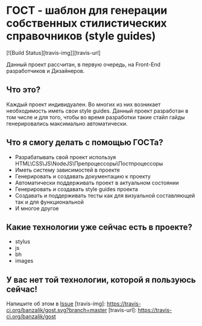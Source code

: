 # ГОСТ - шаблон для генерации собственных стилистических справочников (style guides)
[![Build Status][travis-img]][travis-url]

Данный проект рассчитан, в первую очередь, на Front-End разработчиков и Дизайнеров.

## Что это?
Каждый проект индивидуален.
Во многих из них возникает необходимость иметь свои style guides.
Данный проект разработан в том числе и для того, чтобы во время разработки такие стайл гайды генерировались максимально автоматически.

## Что я смогу делать с помощью ГОСТа?
* Разрабатывать свой проект используя HTML\CSS\JS\NodeJS\Препроцессоры\Постпроцессоры
* Иметь систему зависимостей в проекте
* Генерировать и создавать документацию к проекту
* Автоматически поддерживать проект в актуальном состоянии
* Генерировать и создавать style guides проекта
* Создавать и поддерживать тесты как для визуальной составляющей так и для функциональной
* И многое другое

## Какие технологии уже сейчас есть в проекте?
* stylus
* js
* bh
* images

## У вас нет той технологии, которой я пользуюсь сейчас!
Напишите об этом в [Issue](https://github.com/banzalik/GOST/issues)
[travis-img]: https://travis-ci.org/banzalik/gost.svg?branch=master
[travis-url]: https://travis-ci.org/banzalik/gost
